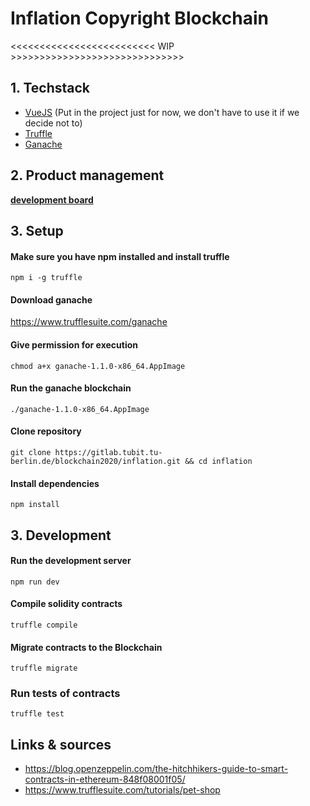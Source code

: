 # Inflation Copyright Blockchain

 <<<<<<<<<<<<<<<<<<<<<<<<< WIP >>>>>>>>>>>>>>>>>>>>>>>>>>>>>>
## 1. Techstack
- [VueJS](https://vuejs.org/v2/guide/) (Put in the project just for now, we don't have to use it if we decide not to)
- [Truffle](https://www.trufflesuite.com/docs)
- [Ganache](https://www.trufflesuite.com/ganache)

## 2. Product management

[**development board**](https://trello.com/b/IQxPefLs/backend)

## 3. Setup

#### Make sure you have npm installed and install truffle
`npm i -g truffle`

#### Download ganache
https://www.trufflesuite.com/ganache

#### Give permission for execution
`chmod a+x ganache-1.1.0-x86_64.AppImage`

#### Run the ganache blockchain
`./ganache-1.1.0-x86_64.AppImage`

#### Clone repository
`git clone https://gitlab.tubit.tu-berlin.de/blockchain2020/inflation.git && cd inflation`

#### Install dependencies
`npm install`

## 3. Development

#### Run the development server
`npm run dev`

#### Compile solidity contracts
`truffle compile`

#### Migrate contracts to the Blockchain
`truffle migrate`

### Run tests of contracts
`truffle test`

## Links & sources
- https://blog.openzeppelin.com/the-hitchhikers-guide-to-smart-contracts-in-ethereum-848f08001f05/
- https://www.trufflesuite.com/tutorials/pet-shop
